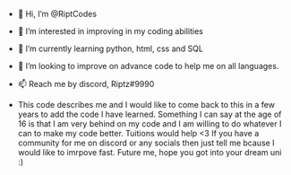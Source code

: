 - 👋 Hi, I’m @RiptCodes
- 👀 I’m interested in improving in my coding abilities
- 🌱 I’m currently learning python, html, css and SQL
- 💞️ I’m looking to improve on advance code to help me on all languages.
- 📫 Reach me by discord, Riptz#9990

- This code describes me and I would like to come back to this in a few years to add the code I have learned. Something I can say at the age of 16 is that I am very behind on my code and I am willing to do whatever I can to make my code better. Tuitions would help <3 If you have a community for me on discord or any socials then just tell me bcause I would like to imrpove fast. 
Future me, hope you got into your dream uni :) 
<!---
This code describes me and I would like to come back to this in a few years to add the code I have learned. Something I can say at the age of 16 is that I am very behind on my code and I am willing to do whatever I can to make my code better. Tuitions would help <3 If you have a community for me on discord or any socials then just tell me bcause I would like to imrpove fast. 
Future me, hope you got into your dream uni :) 
--->
